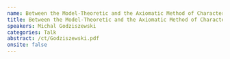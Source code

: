 ```yaml
---
name: Between the Model-Theoretic and the Axiomatic Method of Characterizing Mathematical Truth
title: Between the Model-Theoretic and the Axiomatic Method of Characterizing Mathematical Truth
speakers: Michal Godziszewski
categories: Talk
abstract: /ct/Godziszewski.pdf
onsite: false
---
```


